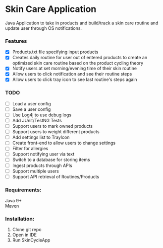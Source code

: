 # Skin Care Application

Java Application to take in products and build/track
a skin care routine and update user through OS notifications.

### Features
- [x] Products.txt file specifying input products
- [x] Creates daily routine for user out of entered products to create an optimized skin care routine based on the product cycling theory
- [x] Notify users at set morning/evening time of their skin routine
- [x] Allow users to click notification and see their routine steps
- [x] Allow users to click tray icon to see last routine's steps again

### TODO
- [ ] Load a user config
- [ ] Save a user config
- [ ] Use Log4j to use debug logs
- [ ] Add JUnit/TestNG Tests
- [ ] Support users to mark owned products
- [ ] Support users to weight different products
- [ ] Add settings list to TrayIcon
- [ ] Create front-end to allow users to change settings
- [ ] Filter for allergies
- [ ] Support notifying user via text
- [ ] Switch to a database for storing items
- [ ] Ingest products through APIs
- [ ] Support multiple users
- [ ] Support API retrieval of Routines/Products

### Requirements:
Java 9+  
Maven

### Installation:
1. Clone git repo
2. Open in IDE
3. Run SkinCycleApp
